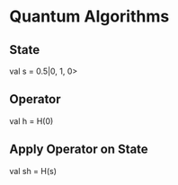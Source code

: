 # Quantum Algorithms

## State
val s = 0.5|0, 1, 0>

## Operator
val h = H(0)

## Apply Operator on State
val sh = H(s)
